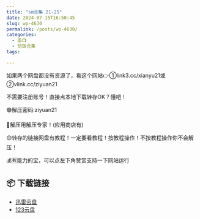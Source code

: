 ```yaml
---
title: "sm🈴集 21-25"
date: 2024-07-15T16:50:45
slug: wp-4630
permalink: /posts/wp-4630/
categories:
  - 盖📺
  - 恰饭合集
tags:

---
```


如果两个网盘都没有资源了，看这个网站👉①link3.cc/xianyu21或②vlink.cc/ziyuan21

不需要注册账号！直接点本地下载转存OK？懂吧！

🟢解压密码:ziyuan21

🔵解压用解压专家！(应用商店有)

🟡转存的链接网盘有教程！一定要看教程！按教程操作！不按教程操作你不会解压！

💰🈶能力的宝，可以点左下角赞赏支持一下网站运行

## 📦 下载链接
- [迅雷云盘](https://blziyuan21.com/pay-download/4630?key=7d5f9e2627&down_id=0)
- [123云盘](https://blziyuan21.com/pay-download/4630?key=7d5f9e2627&down_id=1)

